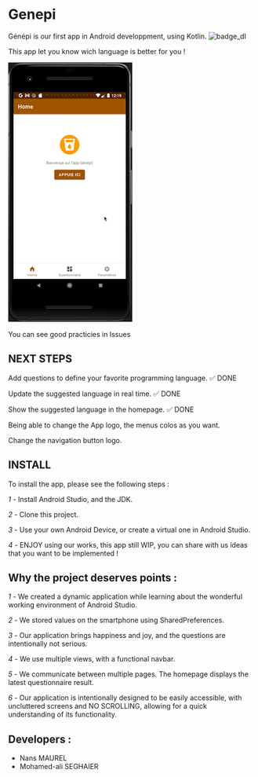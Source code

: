 
# Genepi
Génépi is our first app in Android developpment, using Kotlin.
![badge_dl](https://img.shields.io/github/languages/code-size/NANS05/Genepi?color=red&style=for-the-badge)



This app let you know wich language is better for you !

![gifff](Screen_Recording_2023-03-09_at_12_18_58_AdobeExpress.gif)

You can see good practicies in Issues

## NEXT STEPS

Add questions to define your favorite programming language. ✅ DONE

Update the suggested language in real time. ✅ DONE

Show the suggested language in the homepage. ✅ DONE

Being able to change the App logo, the menus colos as you want.

Change the navigation button logo.



## INSTALL

To install the app, please see the following steps : 


*1* - Install Android Studio, and the JDK.

*2* - Clone this project.

*3* - Use your own Android Device, or create a virtual one in Android Studio.

*4* - ENJOY using our works, this app still WIP, you can share with us ideas that you want to be implemented ! 

## Why the project deserves points :

*1* - We created a dynamic application while learning about the wonderful working environment of Android Studio.

*2* - We stored values on the smartphone using SharedPreferences.

*3* - Our application brings happiness and joy, and the questions are intentionally not serious.

*4* - We use multiple views, with a functional navbar.

*5* - We communicate between multiple pages. The homepage displays the latest questionnaire result.

*6* - Our application is intentionally designed to be easily accessible, with uncluttered screens and NO SCROLLING, allowing for a quick understanding of its functionality.

## Developers :

* Nans MAUREL
* Mohamed-ali SEGHAIER



